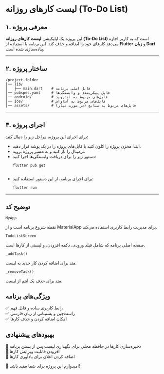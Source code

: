 # لیست کارهای روزانه (To-Do List)

## ۱. معرفی پروژه  
این پروژه یک اپلیکیشن **لیست کارهای روزانه (To-Do List)** است که به کاربر اجازه می‌دهد کارهای خود را اضافه و حذف کند. این برنامه با استفاده از **Flutter** و **زبان Dart** پیاده‌سازی شده است.

---

## ۲. ساختار پروژه  
    /project-folder
    │── lib/
    │   ├── main.dart    # فایل اصلی برنامه
    │── pubspec.yaml     # فایل پیکربندی و وابستگی‌ها
    │── android/         # فایل‌های مربوط به اندروید
    │── ios/             # فایل‌های مربوط به آی‌اواس
    │── assets/          # فایل‌های مربوط به منابع (در صورت نیاز)
  

---

## ۳. اجرای پروژه  
برای اجرای این پروژه، مراحل زیر را دنبال کنید:

* ابتدا مخزن پروژه را کلون کنید یا فایل‌های پروژه را در یک پوشه قرار دهید.
* ترمینال را باز کنید و به مسیر پروژه بروید.
* دستور زیر را برای دریافت وابستگی‌ها اجرا کنید:  
    ```
   flutter pub get  
    
  
* برای اجرای برنامه، از این دستور استفاده کنید:
    ```
   flutter run
   
---

## توضیح کد
    MyApp
نقطه شروع برنامه است و از MaterialApp برای مدیریت رابط کاربری استفاده می‌کند.

    TodoListScreen
صفحه اصلی برنامه که شامل فیلد ورودی، دکمه افزودن، و لیستی از کارها است.

    _addTask()
متد برای اضافه کردن کار جدید به لیست.

    _removeTask()
متد برای حذف یک آیتم از لیست.

## ویژگی‌های برنامه
  ✅ رابط کاربری ساده و قابل فهم  
  ✅ راست‌چین و پشتیبانی از زبان فارسی  
  ✅ امکان اضافه کردن و حذف کارها  

## بهبودهای پیشنهادی
🔹 ذخیره‌سازی کارها در حافظه محلی برای نگهداری لیست پس از بستن برنامه  
🔹 افزودن قابلیت ویرایش کارها  
🔹 اضافه کردن اعلان برای یادآوری کارها  

🚀 امیدوارم این پروژه برای شما مفید باشد!
